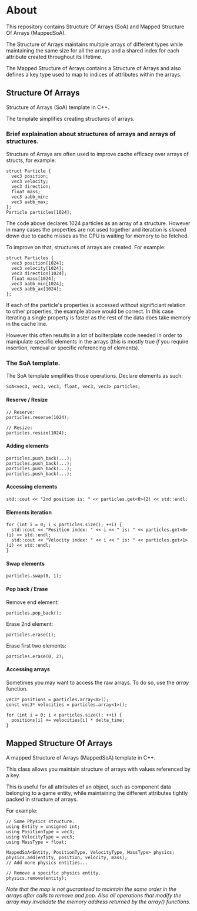 # About
This repository contains Structure Of Arrays (SoA) and Mapped Structure Of Arrays (MappedSoA).

The Structure of Arrays maintains multiple arrays of different types while maintaining the same size for all the arrays and a shared index for each attribute created throughout its lifetime.

The Mapped Structure of Arrays contains a Structure of Arrays and also defines a key type used to map to indices of attributes within the arrays.

## Structure Of Arrays
Structure of Arrays (SoA) template in C++.

The template simplifies creating structures of arrays.

### Brief explaination about structures of arrays and arrays of structures.
Structure of Arrays are often used to improve cache efficacy over arrays of structs, for example:

```
struct Particle {
  vec3 position;
  vec3 velocity;
  vec3 direction;
  float mass;
  vec3 aabb_min;
  vec3 aabb_max;
};
Particle particles[1024];
```

The code above declares 1024 particles as an array of a structure. However in many cases the properties are not used together and iteration is slowed down due to cache misses as the CPU is waiting for memory to be fetched.

To improve on that, structures of arrays are created. For example:

```
struct Particles {
  vec3 position[1024];
  vec3 velocity[1024];
  vec3 direction[1024];
  float mass[1024];
  vec3 aabb_min[1024];
  vec3 aabb_ax[1024];
};
```

If each of the particle's properties is accessed without significiant relation to other properties, the example above would be correct. In this case iterating a single property is faster as the rest of the data does take memory in the cache line.

However this often results in a lot of boilterplate code needed in order to manipulate specific elements in the arrays (this is mostly true *if* you require insertion, removal or specific referencing of elements).

### The SoA template.
The SoA template simplifies those operations. Declare elements as such:

```
SoA<vec3, vec3, vec3, float, vec3, vec3> particles;
```

#### Reserve / Resize

```
// Reserve:
particles.reserve(1024);

// Resize:
particles.resize(1024);
```

#### Adding elements

```
particles.push_back(...);
particles.push_back(...);
particles.push_back(...);
particles.push_back(...);
```

#### Accessing elements

```
std::cout << "2nd position is: " << particles.get<0>(2) << std::endl;
```

#### Elements iteration

```
for (int i = 0; i < particles.size(); ++i) {
  std::cout << "Position index: " << i << " is: " << particles.get<0>(i) << std::endl;
  std::cout << "Velocity index: " << i << " is: " << particles.get<1>(i) << std::endl;
}
```

#### Swap elements

```
particles.swap(0, 1);
```

#### Pop back / Erase

Remove end element:

```
particles.pop_back();
```

Erase 2nd element:

```
particles.erase(1);
```

Erase first two elements:

```
particles.erase(0, 2);
```

#### Accessing arrays
Sometimes you may want to access the raw arrays. To do so, use the *array* function.

```
vec3* positions = particles.array<0>();
const vec3* velocities = particles.array<1>();

for (int i = 0; i < particles.size(); ++i) {
  positions[i] += velocities[i] * delta_time;
}
```

## Mapped Structure Of Arrays
A mapped Structure of Arrays (MappedSoA) template in C++.

This class allows you maintain structure of arrays with values referenced by a key.

This is useful for all attributes of an object, such as component data belonging to a game entity, while maintaining the different attributes tightly packed in structure of arrays.

For example:

```
// Some Physics structure.
using Entity = unsigned int;
using PositionType = vec3;
using VelocityType = vec3;
using MassType = float;

MappedSoA<Entity, PositionType, VelocityType, MassType> physics;
physics.add(entity, position, velocity, mass);
// Add more physics entities...

// Remove a specific physics entity.
physics.remove(entity);
```

_Note that the map is not guaranteed to maintain the same order in the arrays after calls to remove and pop. Also all operations that modify the array may invalidate the memory address returned by the array() functions._
